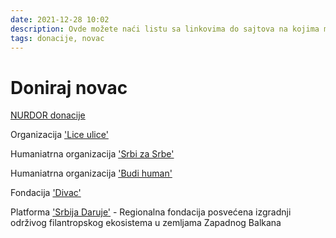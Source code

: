 ```yaml
---
date: 2021-12-28 10:02
description: Ovde možete naći listu sa linkovima do sajtova na kojima možete da donirate novac u različite svrhe
tags: donacije, novac
---
```

# Doniraj novac

[NURDOR donacije](http://www.nurdor.org/)  

Organizacija ['Lice ulice'](https://www.liceulice.org/podrzitenas/)  

Humaniatrna organizacija ['Srbi za Srbe'](https://www.srbizasrbe.org/)  

Humaniatrna organizacija ['Budi human'](https://www.budihuman.rs/)  

Fondacija ['Divac'](https://www.divac.com/donacije)  

Platforma ['Srbija Daruje'](https://givingbalkans.org/srbija) - Regionalna fondacija posvećena izgradnji održivog filantropskog ekosistema u zemljama Zapadnog Balkana
